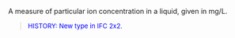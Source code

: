 ﻿A measure of particular ion concentration in a liquid, given in mg/L.

> <font color="#0000FF" size="-1">HISTORY: New type in IFC 2x2.</font>
>